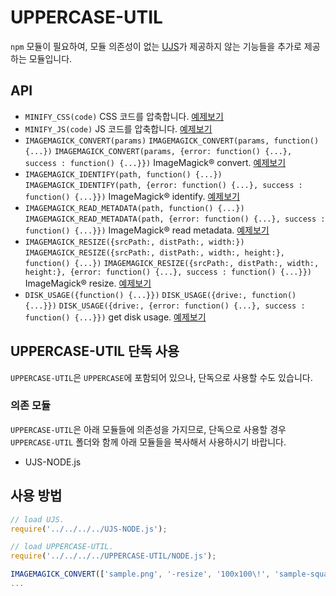 # UPPERCASE-UTIL
`npm` 모듈이 필요하여, 모듈 의존성이 없는 [UJS](https://github.com/Hanul/UJS)가 제공하지 않는 기능들을 추가로 제공하는 모듈입니다.

## API
* `MINIFY_CSS(code)` CSS 코드를 압축합니다. [예제보기](../EXAMPLES/UTIL/NODE/MINIFY/MINIFY_CSS.js)
* `MINIFY_JS(code)` JS 코드를 압축합니다. [예제보기](../EXAMPLES/UTIL/NODE/MINIFY/MINIFY_JS.js)
* `IMAGEMAGICK_CONVERT(params)` `IMAGEMAGICK_CONVERT(params, function() {...})` `IMAGEMAGICK_CONVERT(params, {error: function() {...}, success : function() {...}})`  ImageMagick® convert. [예제보기](../EXAMPLES/UTIL/NODE/IMAGEMAGICK/IMAGEMAGICK_CONVERT.js)
* `IMAGEMAGICK_IDENTIFY(path, function() {...})` `IMAGEMAGICK_IDENTIFY(path, {error: function() {...}, success : function() {...}})` ImageMagick® identify. [예제보기](../EXAMPLES/UTIL/NODE/IMAGEMAGICK/IMAGEMAGICK_IDENTIFY.js)
* `IMAGEMAGICK_READ_METADATA(path, function() {...})` `IMAGEMAGICK_READ_METADATA(path, {error: function() {...}, success : function() {...}})` ImageMagick® read metadata. [예제보기](../EXAMPLES/UTIL/NODE/IMAGEMAGICK/IMAGEMAGICK_READ_METADATA.js)
* `IMAGEMAGICK_RESIZE({srcPath:, distPath:, width:})` `IMAGEMAGICK_RESIZE({srcPath:, distPath:, width:, height:}, function() {...})` `IMAGEMAGICK_RESIZE({srcPath:, distPath:, width:, height:}, {error: function() {...}, success : function() {...}})` ImageMagick® resize. [예제보기](../EXAMPLES/UTIL/NODE/IMAGEMAGICK.js)
* `DISK_USAGE({function() {...}})` `DISK_USAGE({drive:, function() {...}})` `DISK_USAGE({drive:, {error: function() {...}, success : function() {...}})` get disk usage. [예제보기](../EXAMPLES/UTIL/NODE/DISK_USAGE.js)

## UPPERCASE-UTIL 단독 사용
`UPPERCASE-UTIL`은 `UPPERCASE`에 포함되어 있으나, 단독으로 사용할 수도 있습니다.

### 의존 모듈
`UPPERCASE-UTIL`은 아래 모듈들에 의존성을 가지므로, 단독으로 사용할 경우 `UPPERCASE-UTIL` 폴더와 함께 아래 모듈들을 복사해서 사용하시기 바랍니다.
* UJS-NODE.js

## 사용 방법
```javascript
// load UJS.
require('../../../../UJS-NODE.js');

// load UPPERCASE-UTIL.
require('../../../../UPPERCASE-UTIL/NODE.js');

IMAGEMAGICK_CONVERT(['sample.png', '-resize', '100x100\!', 'sample-square.png']);
...
```
